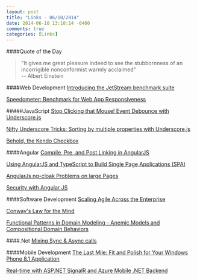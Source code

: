 ```yaml
---
layout: post
title: "Links - 06/10/2014"
date: 2014-06-10 13:10:14 -0400
comments: true
categories: [Links]
---
```


####Quote of the Day
<blockquote>"It gives me great pleasure indeed to see the stubbornness of an incorrigible nonconformist warmly acclaimed"<br>
-- Albert Einstein
</blockquote>

####Web Development
[Introducing the JetStream benchmark suite](https://www.webkit.org/blog/3418/introducing-the-jetstream-benchmark-suite/)

[Speedometer: Benchmark for Web App Responsiveness](https://www.webkit.org/blog/3395/speedometer-benchmark-for-web-app-responsiveness/)

#####JavaScript
[Stop Clicking that Mouse! Event Debounce with Underscore.js](http://blog.falafel.com/Blogs/RachelHagerman/rachel-hagerman/2014/05/30/stop-clicking-that-mouse!-event-debounce-with-underscore-js)

[Nifty Underscore Tricks: Sorting by multiple properties with Underscore.js](http://blog.falafel.com/Blogs/AdamAnderson/adam-anderson/2014/05/31/nifty-underscore-tricks-sorting-by-multiple-properties-with-underscore)

[Behold, the Kendo Checkbox](http://blog.falafel.com/Blogs/JoshEastburn/josh-eastburn/2014/05/30/behold-the-kendo-checkbox)

####Angular
[Compile, Pre, and Post Linking in AngularJS](odetocode.com/blogs/scott/archive/2014/05/28/compile-pre-and-post-linking-in-angularjs.aspx)

[Using AngularJS and TypeScript to Build Single Page Applications (SPA)](http://www.dotnetcurry.com/showarticle.aspx?ID=1016)

[AngularJs ng-cloak Problems on large Pages](http://weblog.west-wind.com/posts/2014/Jun/02/AngularJs-ngcloak-Problems-on-large-Pages)

[Security with Angular JS](http://orionresearch.org/security-with-angular-js/)

####Software Development
[Scaling Agile Across the Enterprise](http://www.microsoft.com/visualstudio/stories/scaling-agile-across-the-enterprise/)

[Conway's Law for the Mind](http://thecappsblog.blogspot.com/2014/06/conways-law-for-mind.html)

[Functional Patterns in Domain Modeling - Anemic Models and Compositional Domain Behaviors](http://debasishg.blogspot.se/2014/05/functional-patterns-in-domain-modeling.html)

####.Net
[Mixing Sync & Async calls](http://ayende.com/blog/166913/mixing-sync-async-calls)

####Mobile Development
[The Last Mile: Fit and Polish for Your Windows Phone 8.1 Application](http://visualstudiomagazine.com/articles/2014/06/01/the-last-mile.aspx)

[Real-time with ASP.NET SignalR and Azure Mobile .NET Backend](http://blogs.msdn.com/b/azuremobile/archive/2014/05/30/realtime-with-signalr-and-azure-mobile-net-backend.aspx)

